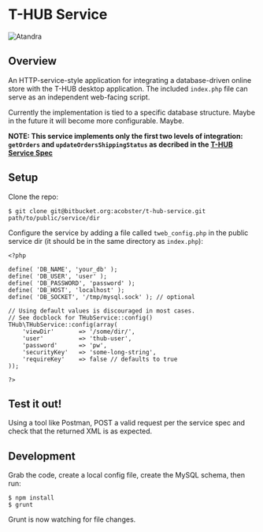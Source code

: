 # T-HUB Service

![Atandra](http://www.atandra.com/images/logo.png)

## Overview

An HTTP-service-style application for integrating a database-driven online store with the T-HUB desktop application. The included `index.php` file can serve as an independent web-facing script.

Currently the implementation is tied to a specific database structure. Maybe in the future it will become more configurable. Maybe.

**NOTE: This service implements only the first two levels of integration: `getOrders` and `updateOrdersShippingStatus` as decribed in the [T-HUB Service Spec](http://www.atandra.com/downloads/THUB_Service_Spec_43.pdf)**

## Setup

Clone the repo:

    $ git clone git@bitbucket.org:acobster/t-hub-service.git path/to/public/service/dir

Configure the service by adding a file called `tweb_config.php` in the public service dir (it should be in the same directory as `index.php`):

    <?php

    define( 'DB_NAME', 'your_db' );
    define( 'DB_USER', 'user' );
    define( 'DB_PASSWORD', 'password' );
    define( 'DB_HOST', 'localhost' );
    define( 'DB_SOCKET', '/tmp/mysql.sock' ); // optional
    
    // Using default values is discouraged in most cases.
    // See docblock for THubService::config()
    THub\THubService::config(array(
    	'viewDir'		=> '/some/dir/',
    	'user'			=> 'thub-user',
    	'password'		=> 'pw',
    	'securityKey'	=> 'some-long-string',
    	'requireKey'	=> false // defaults to true
    ));

    ?>

## Test it out!

Using a tool like Postman, POST a valid request per the service spec and check that the returned XML is as expected.

## Development

Grab the code, create a local config file, create the MySQL schema, then run:

    $ npm install
    $ grunt

Grunt is now watching for file changes.